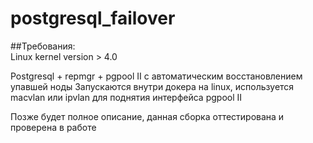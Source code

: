 # postgresql_failover

##Требования:\
Linux kernel version > 4.0

Postgresql + repmgr + pgpool II с автоматическим восстановлением упавшей ноды
Запускаются внутри докера на linux, используется macvlan или ipvlan для поднятия интерфейса pgpool II

Позже будет полное описание, данная сборка оттестирована и проверена в работе
